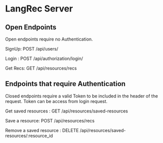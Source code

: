 # LangRec Server

## Open Endpoints

Open endpoints require no Authentication.

SignUp: POST /api/users/

Login : POST /api/authorization/login/

Get Recs: GET /api/resources/recs

## Endpoints that require Authentication

Closed endpoints require a valid Token to be included in the header of the request. Token can be access from login request.

Get saved resources : GET /api/resources/saved-resources

Save a resource: POST /api/resources/recs

Remove a saved resource : DELETE /api/resources/saved-resources/:resource_id
